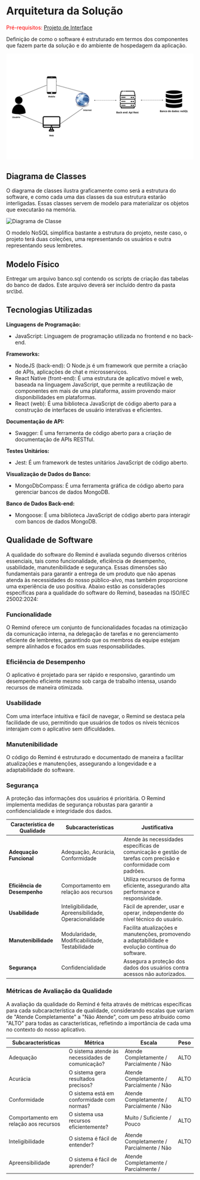 # Arquitetura da Solução

<span style="color:red">Pré-requisitos: <a href="3-Projeto de Interface.md"> Projeto de Interface</a></span>

Definição de como o software é estruturado em termos dos componentes que fazem parte da solução e do ambiente de hospedagem da aplicação.

![Arquitetura da Solução](https://github.com/ICEI-PUC-Minas-PMV-ADS/pmv-ads-2024-1-e4-proj-infra-t4-g5-remind/blob/main/docs/img/Arquitetura-de-solucao.png)

## Diagrama de Classes

O diagrama de classes ilustra graficamente como será a estrutura do software, e como cada uma das classes da sua estrutura estarão interligadas. Essas classes servem de modelo para materializar os objetos que executarão na memória.

![Diagrama de Classe](https://github.com/ICEI-PUC-Minas-PMV-ADS/pmv-ads-2024-1-e4-proj-infra-t4-g5-remind/assets/83622295/96ec135e-8810-435e-a59c-074deb80a781)

O modelo NoSQL simplifica bastante a estrutura do projeto, neste caso, o projeto terá duas coleções, uma representando os usuários e outra representando seus lembretes.
 
## Modelo Físico
Entregar um arquivo banco.sql contendo os scripts de criação das tabelas do banco de dados. Este arquivo deverá ser incluído dentro da pasta src\bd.

## Tecnologias Utilizadas

**Linguagens de Programação:**

* JavaScript: Linguagem de programação utilizada no frontend e no back-end.

**Frameworks:**

* NodeJS (back-end): O Node.js é um framework que permite a criação de APIs, aplicações de chat e microsserviços.
* React Native (front-end): É uma estrutura de aplicativo móvel e web, baseada na linguagem JavaScript, que permite a reutilização de componentes em mais de uma plataforma, assim provendo maior disponibilidades em plataformas.
* React (web): É uma biblioteca JavaScript de código aberto para a construção de interfaces de usuário interativas e eficientes.

**Documentação de API:**

* Swagger: É uma ferramenta de código aberto para a criação de documentação de APIs RESTful.

**Testes Unitários:**

* Jest: É um framework de testes unitários JavaScript de código aberto.

**Visualização de Dados do Banco:**

* MongoDbCompass: É uma ferramenta gráfica de código aberto para gerenciar bancos de dados MongoDB.

**Banco de Dados Back-end:**

* Mongoose: É uma biblioteca JavaScript de código aberto para interagir com bancos de dados MongoDB.


## Qualidade de Software

A qualidade do software do Remind é avaliada segundo diversos critérios essenciais, tais como funcionalidade, eficiência de desempenho, usabilidade, manutenibilidade e segurança. Essas dimensões são fundamentais para garantir a entrega de um produto que não apenas atenda às necessidades do nosso público-alvo, mas também proporcione uma experiência de uso positiva. Abaixo estão as considerações específicas para a qualidade do software do Remind, baseadas na ISO/IEC 25002:2024:

### Funcionalidade

O Remind oferece um conjunto de funcionalidades focadas na otimização da comunicação interna, na delegação de tarefas e no gerenciamento eficiente de lembretes, garantindo que os membros da equipe estejam sempre alinhados e focados em suas responsabilidades.

### Eficiência de Desempenho

O aplicativo é projetado para ser rápido e responsivo, garantindo um desempenho eficiente mesmo sob carga de trabalho intensa, usando recursos de maneira otimizada.

### Usabilidade

Com uma interface intuitiva e fácil de navegar, o Remind se destaca pela facilidade de uso, permitindo que usuários de todos os níveis técnicos interajam com o aplicativo sem dificuldades.

### Manutenibilidade

O código do Remind é estruturado e documentado de maneira a facilitar atualizações e manutenções, assegurando a longevidade e a adaptabilidade do software.

### Segurança

A proteção das informações dos usuários é prioritária. O Remind implementa medidas de segurança robustas para garantir a confidencialidade e integridade dos dados.

| Característica de Qualidade     | Subcaracterísticas                                        | Justificativa                                                                                                          |
|---------------------------------|-----------------------------------------------------------|------------------------------------------------------------------------------------------------------------------------|
| **Adequação Funcional**         | Adequação, Acurácia, Conformidade                         | Atende às necessidades específicas de comunicação e gestão de tarefas com precisão e conformidade com padrões.        |
| **Eficiência de Desempenho**    | Comportamento em relação aos recursos                     | Utiliza recursos de forma eficiente, assegurando alta performance e responsividade.                                    |
| **Usabilidade**                 | Inteligibilidade, Apreensibilidade, Operacionalidade      | Fácil de aprender, usar e operar, independente do nível técnico do usuário.                                            |
| **Manutenibilidade**            | Modularidade, Modificabilidade, Testabilidade             | Facilita atualizações e manutenções, promovendo a adaptabilidade e evolução contínua do software.                      |
| **Segurança**                   | Confidencialidade                                         | Assegura a proteção dos dados dos usuários contra acessos não autorizados.                                             |

### Métricas de Avaliação da Qualidade

A avaliação da qualidade do Remind é feita através de métricas específicas para cada subcaracterística de qualidade, considerando escalas que variam de "Atende Completamente" a "Não Atende", com um peso atribuído como "ALTO" para todas as características, refletindo a importância de cada uma no contexto do nosso aplicativo.

| Subcaracterísticas             | Métrica                                          | Escala                                      | Peso  |
|--------------------------------|-------------------------------------------------|---------------------------------------------|-------|
| Adequação                      | O sistema atende às necessidades de comunicação?| Atende Completamente / Parcialmente / Não  | ALTO  |
| Acurácia                       | O sistema gera resultados precisos?             | Atende Completamente / Parcialmente / Não  | ALTO  |
| Conformidade                   | O sistema está em conformidade com normas?      | Atende Completamente / Parcialmente / Não  | ALTO  |
| Comportamento em relação aos recursos | O sistema usa recursos eficientemente?       | Muito / Suficiente / Pouco                  | ALTO  |
| Inteligibilidade               | O sistema é fácil de entender?                  | Atende Completamente / Parcialmente / Não  | ALTO  |
| Apreensibilidade               | O sistema é fácil de aprender?                  | Atende Completamente / Parcialmente /


